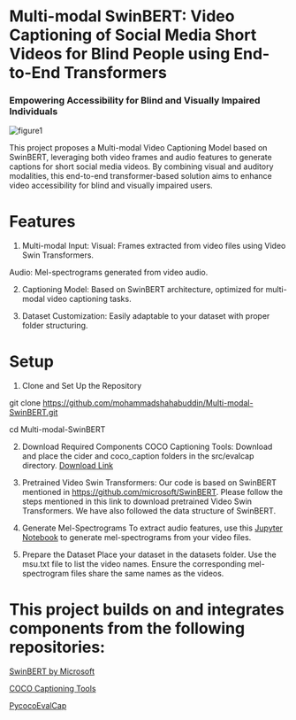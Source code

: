 # Multi-modal SwinBERT: Video Captioning of Social Media Short Videos for Blind People using End-to-End Transformers
### Empowering Accessibility for Blind and Visually Impaired Individuals

![figure1](https://user-images.githubusercontent.com/54786155/207969466-f7fc2743-0e00-49e4-bfc9-2f2a64c3599d.png)

This project proposes a Multi-modal Video Captioning Model based on SwinBERT, leveraging both video frames and audio features to generate captions for short social media videos. By combining visual and auditory modalities, this end-to-end transformer-based solution aims to enhance video accessibility for blind and visually impaired users.

# Features

1. Multi-modal Input:
Visual: Frames extracted from video files using Video Swin Transformers.

Audio: Mel-spectrograms generated from video audio.

2. Captioning Model: Based on SwinBERT architecture, optimized for multi-modal video captioning tasks.

3. Dataset Customization: Easily adaptable to your dataset with proper folder structuring.

# Setup
1. Clone and Set Up the Repository

git clone https://github.com/mohammadshahabuddin/Multi-modal-SwinBERT.git

cd Multi-modal-SwinBERT

2. Download Required Components
COCO Captioning Tools: Download and place the cider and coco_caption folders in the src/evalcap directory.
[Download Link](https://drive.google.com/file/d/1s1kErodrsiSxAfKHtIzSH2Cvi25i3iRH/view?usp=sharing)

3. Pretrained Video Swin Transformers: Our code is based on SwinBERT mentioned in https://github.com/microsoft/SwinBERT. Please follow the steps mentioned in this link to download pretrained Video Swin Transformers. We have also followed the data structure of SwinBERT. 

4. Generate Mel-Spectrograms
To extract audio features, use this [Jupyter Notebook](https://github.com/mohammadshahabuddin/Generating-mel-spectrogram-from-the-videos) to generate mel-spectrograms from your video files.

5. Prepare the Dataset
Place your dataset in the datasets folder.
Use the msu.txt file to list the video names. Ensure the corresponding mel-spectrogram files share the same names as the videos.


# This project builds on and integrates components from the following repositories:

[SwinBERT by Microsoft](https://github.com/microsoft/SwinBERT)

[COCO Captioning Tools](https://github.com/tylin/coco-caption)

[PycocoEvalCap](https://github.com/salaniz/pycocoevalcap)



